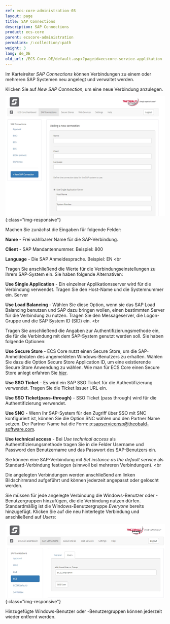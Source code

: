 ```yaml
---
ref: ecs-core-administration-03
layout: page
title: SAP Connections
description: SAP Connections
product: ecs-core
parent: ecscore-administration
permalink: /:collection/:path
weight: 3
lang: de_DE
old_url: /ECS-Core-DE/default.aspx?pageid=ecscore-service-applikation
---
```


Im Karteireiter *SAP Connections* können Verbindungen zu einem oder mehreren SAP Systemen neu angelegt und verwaltet werden.  

Klicken Sie auf *New SAP Connection*, um eine neue Verbindung anzulegen.

![ecscore-managementsite_sapconnection-1.jpg](/img/content/ecscore-managementsite_sapconnection-1.jpg){:class="img-responsive"}

Machen Sie zunächst die Eingaben für folgende Felder:

**Name** - 		Frei wählbarer Name für die SAP-Verbindung.

**Client** -	SAP Mandantennummer.	Beispiel: 800

**Language** -	Die SAP Anmeldesprache. Beispiel: EN <br


Tragen Sie anschließend die Werte  für die Verbindungseinstellungen zu Ihrem SAP-System ein. Sie haben folgende Alternativen:

**Use Single Application** -	Ein einzelner Applikationsserver wird für die Verbindung verwendet. Tragen Sie den Host-Name und die Systemnummer ein.
Server

**Use Load Balancing** -	Wählen Sie diese Option, wenn sie das SAP Load Balancing benutzen und SAP dazu bringen wollen, einen bestimmten Server für die 	Verbindung zu nutzen. Tragen Sie den Messageserver, die Logon-Gruppe und die SAP System ID (SID) ein. <br


Tragen Sie anschließend die Angaben zur Authentifizierungsmethode ein, die für die Verbindung mit dem SAP-System genutzt werden soll. Sie haben folgende Optionen:

**Use Secure Store** -		ECS Core nutzt einen Secure Store, um die SAP-Anmeldedaten des angemeldeten Windows-Benutzers zu erhalten.
					Wählen Sie dazu die Option Secure Store Application ID, um eine existierende Secure Store Anwendung zu wählen. 
					Wie man für ECS Core einen Secure Store anlegt erfahren Sie [hier](./ecscore-secure-store). 

**Use SSO Ticket** -		Es wird ein SAP SSO Ticket für die Authentifizierung verwendet. Tragen Sie die Ticket Issuer URL ein. 

**Use SSO Ticket(pass-through)** -		SSO Ticket (pass through) wird für die Authentifizierung verwendet.
 

**Use SNC** - 				Wenn Ihr SAP-System für den Zugriff über SSO mit SNC konfiguriert ist, können Sie die Option SNC wählen und den Partner Name  						setzen. Der Partner Name hat die Form: p:sapservicensp@theobald-software.com. 

**Use technical access** -			Bei *Use technical access* als Authentifizierungsmethode tragen Sie in die Felder Username und Password den Benutzername und das
			Passwort des SAP-Benutzers ein.

Sie können eine SAP-Verbindung mit *Set instance as the default service* als Standard-Verbindung festlegen (sinnvoll bei mehreren Verbindungen). <br


Die angelegten Verbindungen werden anschließend am linken Bildschirmrand aufgeführt und können jederzeit angepasst oder gelöscht werden.

Sie müssen für jede angelegte Verbindung die Windows-Benutzer oder -Benutzergruppen hinzufügen, die die Verbindung nutzen dürfen. Standardmäßig ist die Windows-Benutzergruppe *Everyone* bereits hinzugefügt. 
Klicken Sie auf die neu hinterlegte Verbindung und anschließend auf *Users*:

![ecscore-managementsite_sapconnection-2.jpg](/img/content/ecscore-managementsite_sapconnection-2.jpg){:class="img-responsive"}

Hinzugefügte Windows-Benutzer oder -Benutzergruppen können jederzeit wieder entfernt werden.